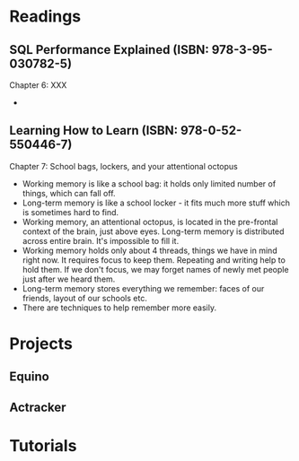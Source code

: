 # Readings

## SQL Performance Explained (ISBN: 978-3-95-030782-5)

Chapter 6: XXX

-

## Learning How to Learn (ISBN: 978-0-52-550446-7)

Chapter 7: School bags, lockers, and your attentional octopus

- Working memory is like a school bag: it holds only limited number of things, which can fall off.
- Long-term memory is like a school locker - it fits much more stuff which is sometimes hard to find.
- Working memory, an attentional octopus, is located in the pre-frontal context of the brain, just above eyes. Long-term
  memory is distributed across entire brain. It's impossible to fill it.
- Working memory holds only about 4 threads, things we have in mind right now. It requires focus to keep them. Repeating
  and writing help to hold them. If we don't focus, we may forget names of newly met people just after we heard them.
- Long-term memory stores everything we remember: faces of our friends, layout of our schools etc.
- There are techniques to help remember more easily. 

# Projects

## Equino

## Actracker

# Tutorials
